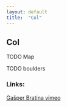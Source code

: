 ```yaml
---
layout: default
title:  "Col"
---
```


## Col

TODO Map

TODO boulders

### Links:
[Gašper Bratina vimeo](https://vimeo.com/6599037)